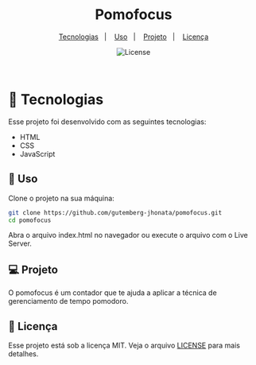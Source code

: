 <h1 align="center">Pomofocus</h1>

<p align="center">
  <a href="#-tecnologias">Tecnologias</a>&nbsp;&nbsp;&nbsp;|&nbsp;&nbsp;&nbsp;
  <a href="#-uso">Uso</a>&nbsp;&nbsp;&nbsp;|&nbsp;&nbsp;&nbsp;
  <a href="#-projeto">Projeto</a>&nbsp;&nbsp;&nbsp;|&nbsp;&nbsp;&nbsp;
  <a href="#-licença">Licença</a>
</p>

<p align="center">
  <img alt="License" src="https://img.shields.io/static/v1?label=license&message=MIT&color=1374ef&labelColor=000000">
</p>

<br>

# 🧪 Tecnologias

Esse projeto foi desenvolvido com as seguintes tecnologias:

- HTML
- CSS
- JavaScript

## 🚀 Uso

Clone o projeto na sua máquina:
```bash 
git clone https://github.com/gutemberg-jhonata/pomofocus.git
cd pomofocus
```

Abra o arquivo index.html no navegador ou execute o arquivo com o Live Server.

## 💻 Projeto

O pomofocus é um contador que te ajuda a aplicar a técnica de gerenciamento de tempo pomodoro.

## :memo: Licença

Esse projeto está sob a licença MIT. Veja o arquivo [LICENSE](.github/LICENSE.md) para mais detalhes.
